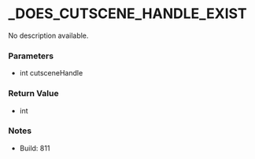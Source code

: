 # _DOES_CUTSCENE_HANDLE_EXIST

No description available.

### Parameters
* int cutsceneHandle

### Return Value
* int

### Notes
* Build: 811

